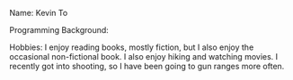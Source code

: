 Name: Kevin To

Programming Background:

Hobbies:
  I enjoy reading books, mostly fiction, but I also enjoy the occasional non-fictional book. I also enjoy hiking and watching movies. I recently got into shooting, so I have been going to gun ranges more often.

